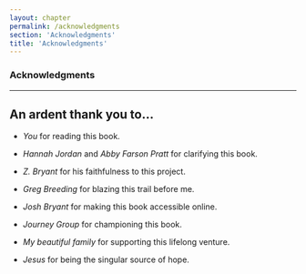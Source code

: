 ```yaml
---
layout: chapter
permalink: /acknowledgments
section: 'Acknowledgments'
title: 'Acknowledgments'
---
```


### Acknowledgments

---

## An ardent thank you to...

- _You_ for reading this book.

- _Hannah Jordan_ and _Abby Farson Pratt_ for clarifying this book.

- _Z. Bryant_ for his faithfulness to this project.

- _Greg Breeding_ for blazing this trail before me.

- _Josh Bryant_ for making this book accessible online.

- _Journey Group_ for championing this book.

- _My beautiful family_ for supporting this lifelong venture.

- _Jesus_ for being the singular source of hope.
